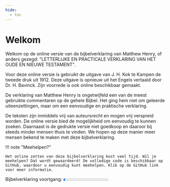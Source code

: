 ```yaml
---
hide:
  - toc
---
```


# Welkom

Welkom op de online versie van de bijbelverklaring van Matthew Henry, of anders gezegd: "LETTERLIJKE EN PRACTICALE VERKLARING VAN HET OUDE EN NIEUWE TESTAMENT".

Voor deze online versie is gebruikt de uitgave van J. H. Kok te Kampen de tweede druk uit 1912. Deze uitgave is opnieuw uit het Engels vertaald door Dr. H. Bavinck. Zijn voorrede is ook online beschikbaar gemaakt.

De verklaring van Matthew Henry is ongetwijfeld een van de meest gebruikte commentaren op de gehele Bijbel.
Het ging hem niet om geleerde uiteenzettingen, maar om een eenvoudige en praktische verklaring.

De teksten zijn inmiddels vrij van auteursrecht en mogen vrij verspreid worden. De online versie bied de mogelijkheid om eenvoudig te kunnen zoeken. Daarnaast is de gedrukte versie niet goedkoop en daaroor bij steeds minder mensen thuis te vinden. We hopen op deze manier meer mensen bekend te maken met deze bijbelverklaring. 


!!! note "Meehelpen?"

    Het online zetten van deze bijbelverklaring kost veel tijd. Wil je meehelpen? Dat wordt gewaardeerd! De volledige code is beschikbaar op GitHub, waardoor u eenvoudig kunt meehelpen. Klik op de GitHub link voor meer informatie. 

<label for="file">Bijbelverklaring voortgang:</label>
<progress id="file" value="4" max="100"> 4% </progress>
